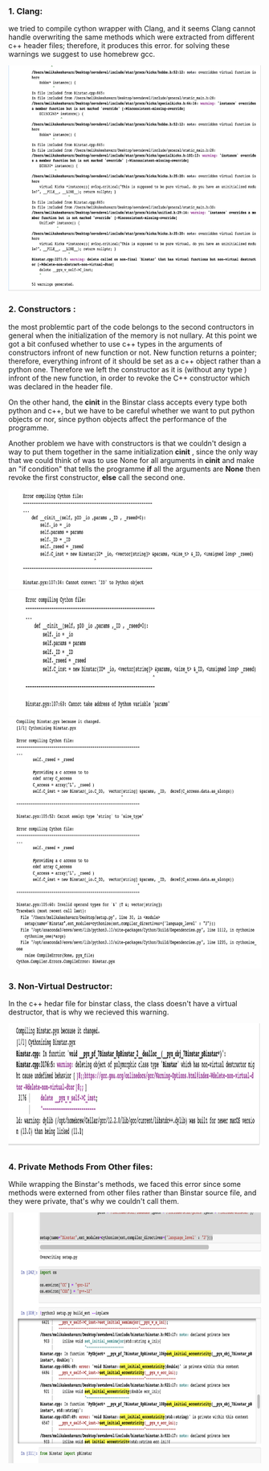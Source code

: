 ### 1. Clang:

we tried to compile cython wrapper with Clang, and it seems Clang cannot handle overwriting the same methods which were extracted from different c++ header files; therefore, it produces this error. for solving these warnings we suggest to use homebrew gcc.

<img src="Clang.png" width="900" height="450">



### 2. Constructors :

the most problemtic part of the code belongs to the second contructors in general when the initialization of the memory is not nullary. At this point we got a bit confused whether to use c++ types in the arguments of constructors infront of new function or not. New function returns a pointer; therefore, everything infront of it should be set as a c++ object rather than a python one. Therefore we left the constructor as it is (without any type ) infront of the new function, in order to revoke the C++ constructor which was declared in the header file.

On the other hand, the __cinit__ in the Binstar class accepts every type both python and c++, but we have to be careful whether we want to put python objects or nor, since python objects affect the performance of the programme.


Another problem we have with constructors is that we couldn't design a way to put them together in the same initialization __cinit__ , since the only way that we could think of was to use None for all arguments in __cinit__ and make an "if condition" that tells the programme **if** all the arguments are **None** then revoke the first constructor, **else** call the second one.



<img src="con.png" width="1000" height="200">
<img src="con2.png" width="1000" height="250">
<img src="con3.png" width="1000" height="500">


### 3. Non-Virtual Destructor: 

In the c++ hedar file for binstar class, the class doesn't have a virtual destructor, that is why we recieved this warning. 

<img src="nonvirtual.png" width="1000" height="250">



### 4. Private Methods From Other files:

While wrapping the Binstar's methods, we faced this error since some methods were externed from other files rather than Binstar source file, and they were private, that's why we couldn't call them.


<img src="private.png" width="1000" height="500">

